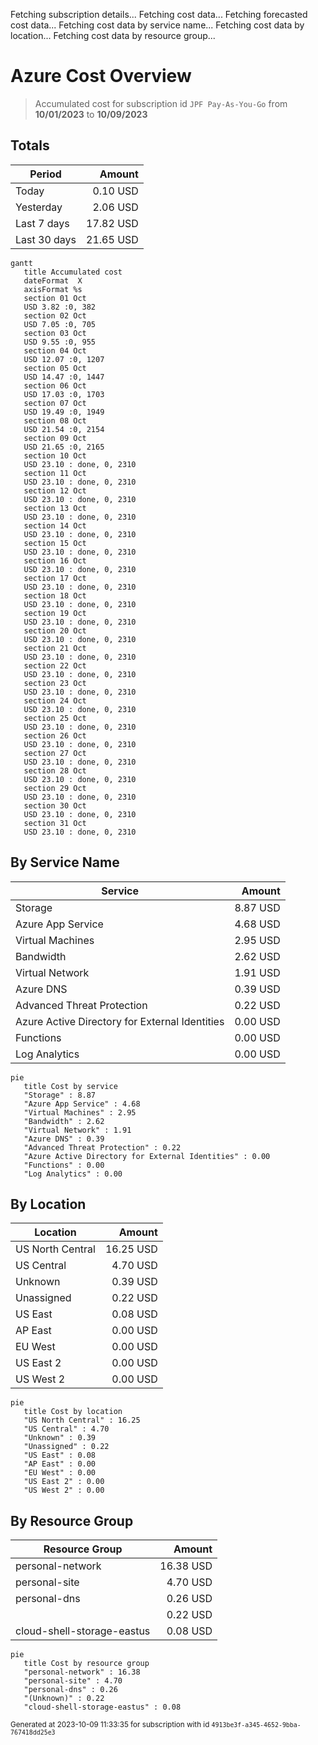Fetching subscription details...
Fetching cost data...
Fetching forecasted cost data...
Fetching cost data by service name...
Fetching cost data by location...
Fetching cost data by resource group...
# Azure Cost Overview

> Accumulated cost for subscription id `JPF Pay-As-You-Go` from **10/01/2023** to **10/09/2023**

## Totals

|Period|Amount|
|---|---:|
|Today|0.10 USD|
|Yesterday|2.06 USD|
|Last 7 days|17.82 USD|
|Last 30 days|21.65 USD|

```mermaid
gantt
   title Accumulated cost
   dateFormat  X
   axisFormat %s
   section 01 Oct
   USD 3.82 :0, 382
   section 02 Oct
   USD 7.05 :0, 705
   section 03 Oct
   USD 9.55 :0, 955
   section 04 Oct
   USD 12.07 :0, 1207
   section 05 Oct
   USD 14.47 :0, 1447
   section 06 Oct
   USD 17.03 :0, 1703
   section 07 Oct
   USD 19.49 :0, 1949
   section 08 Oct
   USD 21.54 :0, 2154
   section 09 Oct
   USD 21.65 :0, 2165
   section 10 Oct
   USD 23.10 : done, 0, 2310
   section 11 Oct
   USD 23.10 : done, 0, 2310
   section 12 Oct
   USD 23.10 : done, 0, 2310
   section 13 Oct
   USD 23.10 : done, 0, 2310
   section 14 Oct
   USD 23.10 : done, 0, 2310
   section 15 Oct
   USD 23.10 : done, 0, 2310
   section 16 Oct
   USD 23.10 : done, 0, 2310
   section 17 Oct
   USD 23.10 : done, 0, 2310
   section 18 Oct
   USD 23.10 : done, 0, 2310
   section 19 Oct
   USD 23.10 : done, 0, 2310
   section 20 Oct
   USD 23.10 : done, 0, 2310
   section 21 Oct
   USD 23.10 : done, 0, 2310
   section 22 Oct
   USD 23.10 : done, 0, 2310
   section 23 Oct
   USD 23.10 : done, 0, 2310
   section 24 Oct
   USD 23.10 : done, 0, 2310
   section 25 Oct
   USD 23.10 : done, 0, 2310
   section 26 Oct
   USD 23.10 : done, 0, 2310
   section 27 Oct
   USD 23.10 : done, 0, 2310
   section 28 Oct
   USD 23.10 : done, 0, 2310
   section 29 Oct
   USD 23.10 : done, 0, 2310
   section 30 Oct
   USD 23.10 : done, 0, 2310
   section 31 Oct
   USD 23.10 : done, 0, 2310
```

## By Service Name

|Service|Amount|
|---|---:|
|Storage|8.87 USD|
|Azure App Service|4.68 USD|
|Virtual Machines|2.95 USD|
|Bandwidth|2.62 USD|
|Virtual Network|1.91 USD|
|Azure DNS|0.39 USD|
|Advanced Threat Protection|0.22 USD|
|Azure Active Directory for External Identities|0.00 USD|
|Functions|0.00 USD|
|Log Analytics|0.00 USD|

```mermaid
pie
   title Cost by service
   "Storage" : 8.87
   "Azure App Service" : 4.68
   "Virtual Machines" : 2.95
   "Bandwidth" : 2.62
   "Virtual Network" : 1.91
   "Azure DNS" : 0.39
   "Advanced Threat Protection" : 0.22
   "Azure Active Directory for External Identities" : 0.00
   "Functions" : 0.00
   "Log Analytics" : 0.00
```

## By Location

|Location|Amount|
|---|---:|
|US North Central|16.25 USD|
|US Central|4.70 USD|
|Unknown|0.39 USD|
|Unassigned|0.22 USD|
|US East|0.08 USD|
|AP East|0.00 USD|
|EU West|0.00 USD|
|US East 2|0.00 USD|
|US West 2|0.00 USD|

```mermaid
pie
   title Cost by location
   "US North Central" : 16.25
   "US Central" : 4.70
   "Unknown" : 0.39
   "Unassigned" : 0.22
   "US East" : 0.08
   "AP East" : 0.00
   "EU West" : 0.00
   "US East 2" : 0.00
   "US West 2" : 0.00
```

## By Resource Group

|Resource Group|Amount|
|---|---:|
|personal-network|16.38 USD|
|personal-site|4.70 USD|
|personal-dns|0.26 USD|
||0.22 USD|
|cloud-shell-storage-eastus|0.08 USD|

```mermaid
pie
   title Cost by resource group
   "personal-network" : 16.38
   "personal-site" : 4.70
   "personal-dns" : 0.26
   "(Unknown)" : 0.22
   "cloud-shell-storage-eastus" : 0.08
```

<sup>Generated at 2023-10-09 11:33:35 for subscription with id `4913be3f-a345-4652-9bba-767418dd25e3`</sup>
